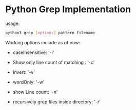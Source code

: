 # Python Grep Implementation
usage:
```bash
python3 grep [options] pattern filename
```
Working options include as of now:

  * caseInsensitive: '-i'
  
  * Show only line count of matching : '-c'
  
  * invert: '-v'
  
  * wordOnly: '-w'
    
  * show Line count: '-n'

  * recursively grep files inside directory: '-r'
